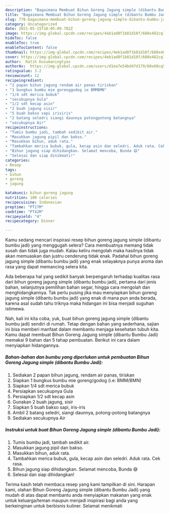 ```yaml
---
description: "Bagaimana Membuat Bihun Goreng Jagung simple (dibantu Bumbu Jadi), Enak"
title: "Bagaimana Membuat Bihun Goreng Jagung simple (dibantu Bumbu Jadi), Enak"
slug: 778-bagaimana-membuat-bihun-goreng-jagung-simple-dibantu-bumbu-jadi-enak
category: Uncategorized
date: 2021-05-15T18:05:09.702Z
image: https://img-global.cpcdn.com/recipes/4eb1ad8f1b81d18f/680x482cq70/bihun-goreng-jagung-simple-dibantu-bumbu-jadi-foto-resep-utama.jpg
hideToc: false
enableToc: true
enableTocContent: false
thumbnail: https://img-global.cpcdn.com/recipes/4eb1ad8f1b81d18f/680x482cq70/bihun-goreng-jagung-simple-dibantu-bumbu-jadi-foto-resep-utama.jpg
cover: https://img-global.cpcdn.com/recipes/4eb1ad8f1b81d18f/680x482cq70/bihun-goreng-jagung-simple-dibantu-bumbu-jadi-foto-resep-utama.jpg
author:  Ratih Kusumaningtyas
authorAv:  https://img-global.cpcdn.com/users/d1ea7e54bd47d179/60x60cq50/avatar.jpg
ratingvalue: 3.2
reviewcount: 12
recipeingredient:
- "2 papan bihun jagung rendam air panas tiriskan"
- "1 bungkus bumbu mie gorenggodog ie BMMBMN"
- "1/4 sdt merica bubuk"
- "secukupnya Gula"
- "1/2 sdt kecap asin"
- "2 buah jagung sisir"
- "5 buah bakso sapi irisiris"
- "2 batang seledri siangi daunnya potongpotong batangnya"
- "secukupnya Air"
recipeinstructions:
- "Tumis bumbu jadi, tambah sedikit air."
- "Masukkan jagung pipil dan bakso."
- "Masukkan bihun, aduk rata."
- "Tambahkan merica bubuk, gula, kecap asin dan seledri. Aduk rata. Cek rasa."
- "Bihun jagung siap dihidangkan. Selamat mencoba, Bunda 😄"
- "Selesai dan siap dinikmati!"
categories:
- Resep
tags:
- bihun
- goreng
- jagung

katakunci: bihun goreng jagung 
nutrition: 100 calories
recipecuisine: Indonesian
preptime: "PT17M"
cooktime: "PT42M"
recipeyield: "4"
recipecategory: Dinner

---
```



Kamu sedang mencari inspirasi resep bihun goreng jagung simple (dibantu bumbu jadi) yang menggugah selera? Cara membuatnya memang tidak susah dan tidak juga mudah. Kalau keliru mengolah maka hasilnya tidak akan memuaskan dan justru cenderung tidak enak. Padahal bihun goreng jagung simple (dibantu bumbu jadi) yang enak selayaknya punya aroma dan rasa yang dapat memancing selera kita.


Ada beberapa hal yang sedikit banyak berpengaruh terhadap kualitas rasa dari bihun goreng jagung simple (dibantu bumbu jadi), pertama dari jenis bahan, selanjutnya pemilihan bahan segar, hingga cara mengolah dan menghidangkannya. Tak perlu pusing jika mau menyiapkan bihun goreng jagung simple (dibantu bumbu jadi) yang enak di mana pun anda berada, karena asal sudah tahu triknya maka hidangan ini bisa menjadi suguhan istimewa.




Nah, kali ini kita coba, yuk, buat bihun goreng jagung simple (dibantu bumbu jadi) sendiri di rumah. Tetap dengan bahan yang sederhana, sajian ini bisa memberi manfaat dalam membantu menjaga kesehatan tubuh kita. Kamu dapat membuat Bihun Goreng Jagung simple (dibantu Bumbu Jadi) memakai 9 bahan dan 5 tahap pembuatan. Berikut ini cara dalam menyiapkan hidangannya.

<!--inarticleads1-->

##### Bahan-bahan dan bumbu yang diperlukan untuk pembuatan Bihun Goreng Jagung simple (dibantu Bumbu Jadi):

1. Sediakan 2 papan bihun jagung, rendam air panas, tiriskan
1. Siapkan 1 bungkus bumbu mie goreng/godog (i.e: BMM/BMN)
1. Siapkan 1/4 sdt merica bubuk
1. Persiapkan secukupnya Gula
1. Persiapkan 1/2 sdt kecap asin
1. Gunakan 2 buah jagung, sisir
1. Siapkan 5 buah bakso sapi, iris-iris
1. Ambil 2 batang seledri, siangi daunnya, potong-potong batangnya
1. Sediakan secukupnya Air




<!--inarticleads2-->

##### Instruksi untuk buat Bihun Goreng Jagung simple (dibantu Bumbu Jadi):

1. Tumis bumbu jadi, tambah sedikit air.
1. Masukkan jagung pipil dan bakso.
1. Masukkan bihun, aduk rata.
1. Tambahkan merica bubuk, gula, kecap asin dan seledri. Aduk rata. Cek rasa.
1. Bihun jagung siap dihidangkan. Selamat mencoba, Bunda 😄
1. Selesai dan siap dihidangkan!



Terima kasih telah membaca resep yang kami tampilkan di sini. Harapan kami, olahan Bihun Goreng Jagung simple (dibantu Bumbu Jadi) yang mudah di atas dapat membantu anda menyiapkan makanan yang enak untuk keluarga/teman maupun menjadi inspirasi bagi anda yang berkeinginan untuk berbisnis kuliner. Selamat menikmati
